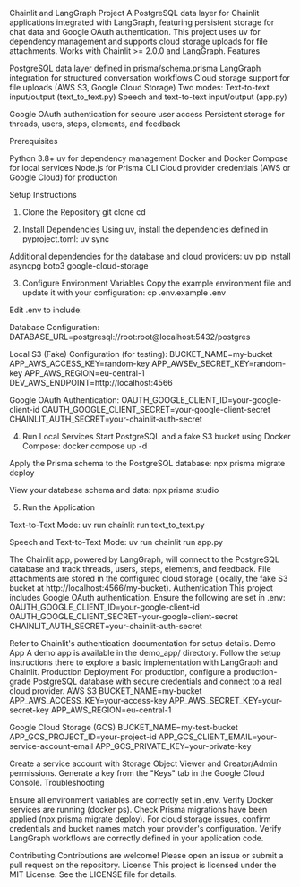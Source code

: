 Chainlit and LangGraph  Project
A PostgreSQL data layer for Chainlit applications integrated with LangGraph, featuring persistent storage for chat data and Google OAuth authentication. This project uses uv for dependency management and supports cloud storage uploads for file attachments.
Works with Chainlit >= 2.0.0 and LangGraph.
Features

PostgreSQL data layer defined in prisma/schema.prisma
LangGraph integration for structured conversation workflows
Cloud storage support for file uploads (AWS S3, Google Cloud Storage)
Two modes:
Text-to-text input/output (text_to_text.py)
Speech and text-to-text input/output (app.py)


Google OAuth authentication for secure user access
Persistent storage for threads, users, steps, elements, and feedback

Prerequisites

Python 3.8+
uv for dependency management
Docker and Docker Compose for local services
Node.js for Prisma CLI
Cloud provider credentials (AWS or Google Cloud) for production

Setup Instructions
1. Clone the Repository
git clone <repository-url>
cd <repository-directory>

2. Install Dependencies
Using uv, install the dependencies defined in pyproject.toml:
uv sync

Additional dependencies for the database and cloud providers:
uv pip install asyncpg boto3 google-cloud-storage

3. Configure Environment Variables
Copy the example environment file and update it with your configuration:
cp .env.example .env

Edit .env to include:

Database Configuration:
DATABASE_URL=postgresql://root:root@localhost:5432/postgres


Local S3 (Fake) Configuration (for testing):
BUCKET_NAME=my-bucket
APP_AWS_ACCESS_KEY=random-key
APP_AWSEv_SECRET_KEY=random-key
APP_AWS_REGION=eu-central-1
DEV_AWS_ENDPOINT=http://localhost:4566


Google OAuth Authentication:
OAUTH_GOOGLE_CLIENT_ID=your-google-client-id
OAUTH_GOOGLE_CLIENT_SECRET=your-google-client-secret
CHAINLIT_AUTH_SECRET=your-chainlit-auth-secret



4. Run Local Services
Start PostgreSQL and a fake S3 bucket using Docker Compose:
docker compose up -d

Apply the Prisma schema to the PostgreSQL database:
npx prisma migrate deploy

View your database schema and data:
npx prisma studio

5. Run the Application

Text-to-Text Mode:
uv run chainlit run text_to_text.py


Speech and Text-to-Text Mode:
uv run chainlit run app.py



The Chainlit app, powered by LangGraph, will connect to the PostgreSQL database and track threads, users, steps, elements, and feedback. File attachments are stored in the configured cloud storage (locally, the fake S3 bucket at http://localhost:4566/my-bucket).
Authentication
This project includes Google OAuth authentication. Ensure the following are set in .env:
OAUTH_GOOGLE_CLIENT_ID=your-google-client-id
OAUTH_GOOGLE_CLIENT_SECRET=your-google-client-secret
CHAINLIT_AUTH_SECRET=your-chainlit-auth-secret

Refer to Chainlit's authentication documentation for setup details.
Demo App
A demo app is available in the demo_app/ directory. Follow the setup instructions there to explore a basic implementation with LangGraph and Chainlit.
Production Deployment
For production, configure a production-grade PostgreSQL database with secure credentials and connect to a real cloud provider.
AWS S3
BUCKET_NAME=my-bucket
APP_AWS_ACCESS_KEY=your-access-key
APP_AWS_SECRET_KEY=your-secret-key
APP_AWS_REGION=eu-central-1

Google Cloud Storage (GCS)
BUCKET_NAME=my-test-bucket
APP_GCS_PROJECT_ID=your-project-id
APP_GCS_CLIENT_EMAIL=your-service-account-email
APP_GCS_PRIVATE_KEY=your-private-key

Create a service account with Storage Object Viewer and Creator/Admin permissions. Generate a key from the "Keys" tab in the Google Cloud Console.
Troubleshooting

Ensure all environment variables are correctly set in .env.
Verify Docker services are running (docker ps).
Check Prisma migrations have been applied (npx prisma migrate deploy).
For cloud storage issues, confirm credentials and bucket names match your provider's configuration.
Verify LangGraph workflows are correctly defined in your application code.

Contributing
Contributions are welcome! Please open an issue or submit a pull request on the repository.
License
This project is licensed under the MIT License. See the LICENSE file for details.
